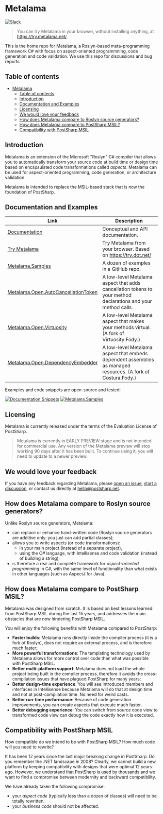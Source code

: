 # Metalama

[![Slack](https://img.shields.io/badge/Slack-4A154B?label=Chat%20with%20us%20on&style=flat&logo=slack&logoColor=white)](https://www.postsharp.net/slack)

> You can try Metalama in your browser, without installing anything, at <https://try.metalama.net/>.

This is the home repo for Metalama, a Roslyn-based meta-programming framework C# with focus on aspect-oriented programmning, code generation and code validation. We use this repo for discussions and bug reports.

## Table of contents

- [Metalama](#metalama)
  - [Table of contents](#table-of-contents)
  - [Introduction](#introduction)
  - [Documentation and Examples](#documentation-and-examples)
  - [Licensing](#licensing)
  - [We would love your feedback](#we-would-love-your-feedback)
  - [How does Metalama compare to Roslyn source generators?](#how-does-metalama-compare-to-roslyn-source-generators)
  - [How does Metalama compare to PostSharp MSIL?](#how-does-metalama-compare-to-postsharp-msil)
  - [Compatibility with PostSharp MSIL](#compatibility-with-postsharp-msil)

## Introduction

Metalama is an extension of the Microsoft "Roslyn" C# compiler that allows you to automatically transform your source code at build time
or design time based on encapsulated code transformations called _aspects_. Metalama can be used for aspect-oriented programming,
code generation, or architecture validation.

Metalama is intended to replace the MSIL-based stack that is now the foundation of PostSharp.

## Documentation and Examples

| Link                                                              | Description |
|-------------------------------------------------------------------|------------------------
| [Documentation](https://doc.metalama.net) | Conceptual and API documentation.
| [Try Metalama](https://try.metalama.net) | Try Metalama from your browser. Based on https://try.dot.net/ |
| [Metalama.Samples](https://github.com/postsharp/Metalama.Samples) | A dozen of examples in a GitHub repo. |
| [Metalama.Open.AutoCancellationToken](https://github.com/postsharp/Metalama.Open.AutoCancellationToken) | A low-level Metalama aspect that adds cancellation tokens to your method declarations and your method calls.
| [Metalama.Open.Virtuosity](https://github.com/postsharp/Metalama.Open.Virtuosity) | A low-level Metalama aspect that makes your methods virtual. (A fork of Virtuosity.Fody.)
| [Metalama.Open.DependencyEmbedder](https://github.com/postsharp/Metalama.Open.DependencyEmbedder) | A low-level Metalama aspect that embeds dependent assemblies as managed resources. (A fork of Costura.Fody.)

Examples and code snippets are open-source and tested: 

[![Documentation Snippets](https://github.com/postsharp/Metalama.Documentation/actions/workflows/main.yml/badge.svg)](https://github.com/postsharp/Metalama.Documentation/actions/workflows/main.yml) [![Metalama.Samples](https://github.com/postsharp/Metalama.Samples/actions/workflows/main.yml/badge.svg)](https://github.com/postsharp/Metalama.Samples/actions/workflows/main.yml)


## Licensing

Metalama is currently released under the terms of the Evaluation License of PostSharp.

> Metalama is currently in EARLY PREVIEW stage and is not intended for commercial use.
> Any version of the Metalama preview will stop working 90 days after it has been built.
> To continue using it, you will need to update to a newer preview.

## We would love your feedback

If you have any feedback regarding Metalama, please [open an issue](https://github.com/postsharp/Metalama/issues/new),
 [start a discussion](https://github.com/postsharp/Metalama/discussions/new), or contact us directly at hello@postsharp.net.

## How does Metalama compare to Roslyn source generators?

Unlike Roslyn source generators, Metalama:

- can replace or enhance hand-written code (Roslyn source generators are additive only: you just can add partial classes);
- allows you to write aspects (or code transformations):
  - in your main project (instead of a separate project),
  - using the C# language, with Intellisense and code validation (instead of building a string);
- is therefore a real and complete framework for _aspect-oriented programming_ in C#, with the same level of functionality
    than what exists in other languages (such as AspectJ for Java).

## How does Metalama compare to PostSharp MSIL?

Metalama was designed from scratch. It is based on best lessons learned from PostSharp MSIL during the last 15 years,
and addresses the main obstacles that are now hindering PostSharp MSIL.

You will enjoy the following benefits with Metalama compared to PostSharp:

- **Faster builds**: Metalama runs directly inside the compiler process (it is a fork of Roslyn), does not require an external process,
  and is therefore much faster;
- **More powerful transformations**: The templating technology used by Metalama allows for more control over code than what was possible
  with PostSharp MSIL.
- **Better multi-platform support**: Metalama does not load the whole project being built in the compiler process, therefore it avoids the
  cross-compilation issues that have plagued PostSharp for many years;
- **Better design-time experience**: You will see introduced members and interfaces in Intellisense because Metalama will do that
  at design time and not at post-compilation time. No need for weird casts.
- **Better run-time performance**: Because of code generation improvements, you can create aspects that execute much faster.
- **Better debugging experience**:  You can switch from source code view to transformed code view can debug the code exactly
  how it is executed.

## Compatibility with PostSharp MSIL

How compatible do we intend to be with PostSharp MSIL? How much code will you need to rewrite?

It has been 12 years since the last major breaking change in PostSharp. Do you remember the .NET landscape in 2008? Clearly,
we cannot build a new platform by keeping compatibility with designs that were optimal 12 years ago. However, we understand that
PostSharp is used by thousands and we want to find a compromise between modernity and backward compatibility.

We have already taken the following compromise:

- your _aspect code_ (typically less than a dozen of classes) will need to be totally rewritten,
- your _business code_ should not be affected.
